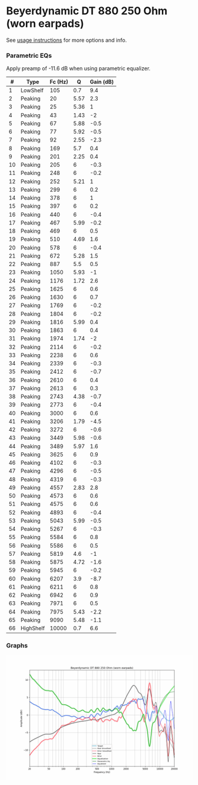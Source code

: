 # Beyerdynamic DT 880 250 Ohm (worn earpads)
See [usage instructions](https://github.com/jaakkopasanen/AutoEq#usage) for more options and info.

### Parametric EQs
Apply preamp of -11.6 dB when using parametric equalizer.

|   # | Type      |   Fc (Hz) |    Q |   Gain (dB) |
|-----|-----------|-----------|------|-------------|
|   1 | LowShelf  |       105 | 0.7  |         9.4 |
|   2 | Peaking   |        20 | 5.57 |         2.3 |
|   3 | Peaking   |        25 | 5.36 |         1   |
|   4 | Peaking   |        43 | 1.43 |        -2   |
|   5 | Peaking   |        67 | 5.88 |        -0.5 |
|   6 | Peaking   |        77 | 5.92 |        -0.5 |
|   7 | Peaking   |        92 | 2.55 |        -2.3 |
|   8 | Peaking   |       169 | 5.7  |         0.4 |
|   9 | Peaking   |       201 | 2.25 |         0.4 |
|  10 | Peaking   |       205 | 6    |        -0.3 |
|  11 | Peaking   |       248 | 6    |        -0.2 |
|  12 | Peaking   |       252 | 5.21 |         1   |
|  13 | Peaking   |       299 | 6    |         0.2 |
|  14 | Peaking   |       378 | 6    |         1   |
|  15 | Peaking   |       397 | 6    |         0.2 |
|  16 | Peaking   |       440 | 6    |        -0.4 |
|  17 | Peaking   |       467 | 5.99 |        -0.2 |
|  18 | Peaking   |       469 | 6    |         0.5 |
|  19 | Peaking   |       510 | 4.69 |         1.6 |
|  20 | Peaking   |       578 | 6    |        -0.4 |
|  21 | Peaking   |       672 | 5.28 |         1.5 |
|  22 | Peaking   |       887 | 5.5  |         0.5 |
|  23 | Peaking   |      1050 | 5.93 |        -1   |
|  24 | Peaking   |      1176 | 1.72 |         2.6 |
|  25 | Peaking   |      1625 | 6    |         0.6 |
|  26 | Peaking   |      1630 | 6    |         0.7 |
|  27 | Peaking   |      1769 | 6    |        -0.2 |
|  28 | Peaking   |      1804 | 6    |        -0.2 |
|  29 | Peaking   |      1816 | 5.99 |         0.4 |
|  30 | Peaking   |      1863 | 6    |         0.4 |
|  31 | Peaking   |      1974 | 1.74 |        -2   |
|  32 | Peaking   |      2114 | 6    |        -0.2 |
|  33 | Peaking   |      2238 | 6    |         0.6 |
|  34 | Peaking   |      2339 | 6    |        -0.3 |
|  35 | Peaking   |      2412 | 6    |        -0.7 |
|  36 | Peaking   |      2610 | 6    |         0.4 |
|  37 | Peaking   |      2613 | 6    |         0.3 |
|  38 | Peaking   |      2743 | 4.38 |        -0.7 |
|  39 | Peaking   |      2773 | 6    |        -0.4 |
|  40 | Peaking   |      3000 | 6    |         0.6 |
|  41 | Peaking   |      3206 | 1.79 |        -4.5 |
|  42 | Peaking   |      3272 | 6    |        -0.6 |
|  43 | Peaking   |      3449 | 5.98 |        -0.6 |
|  44 | Peaking   |      3489 | 5.97 |         1.6 |
|  45 | Peaking   |      3625 | 6    |         0.9 |
|  46 | Peaking   |      4102 | 6    |        -0.3 |
|  47 | Peaking   |      4296 | 6    |        -0.5 |
|  48 | Peaking   |      4319 | 6    |        -0.3 |
|  49 | Peaking   |      4557 | 2.83 |         2.8 |
|  50 | Peaking   |      4573 | 6    |         0.6 |
|  51 | Peaking   |      4575 | 6    |         0.6 |
|  52 | Peaking   |      4893 | 6    |        -0.4 |
|  53 | Peaking   |      5043 | 5.99 |        -0.5 |
|  54 | Peaking   |      5267 | 6    |        -0.3 |
|  55 | Peaking   |      5584 | 6    |         0.8 |
|  56 | Peaking   |      5586 | 6    |         0.5 |
|  57 | Peaking   |      5819 | 4.6  |        -1   |
|  58 | Peaking   |      5875 | 4.72 |        -1.6 |
|  59 | Peaking   |      5945 | 6    |        -0.2 |
|  60 | Peaking   |      6207 | 3.9  |        -8.7 |
|  61 | Peaking   |      6211 | 6    |         0.8 |
|  62 | Peaking   |      6942 | 6    |         0.9 |
|  63 | Peaking   |      7971 | 6    |         0.5 |
|  64 | Peaking   |      7975 | 5.43 |        -2.2 |
|  65 | Peaking   |      9090 | 5.48 |        -1.1 |
|  66 | HighShelf |     10000 | 0.7  |         6.6 |

### Graphs
![](./Beyerdynamic%20DT%20880%20250%20Ohm%20(worn%20earpads).png)
